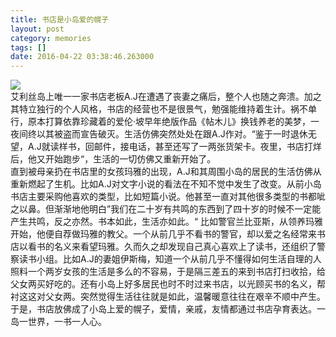 ```yaml
---
title: 书店是小岛爱的幌子
layout: post
category: memories
tags: []
date: 2016-04-22 03:38:46.263000
---
```

![]({{site.cdnurl}}/assets/yinshui/images/posts/2016/04/daoshangshudian.jpg)   
艾利丝岛上唯一一家书店老板A.J在遭遇了丧妻之痛后，整个人也随之奔溃。加之其特立独行的个人风格，书店的经营也不是很景气，勉强能维持着生计。祸不单行，原本打算依靠珍藏着的爱伦·坡早年绝版作品《帖木儿》换钱养老的美梦，一夜间终以其被盗而宣告破灭。生活仿佛突然处处在跟A.J作对。“鉴于一时退休无望，A.J就读样书，回邮件，接电话，甚至还写了一两张货架卡。夜里，书店打烊后，他又开始跑步“，生活的一切仿佛又重新开始了。   
直到被母亲扔在书店里的女孩玛雅的出现，A.J和其周围小岛的居民的生活仿佛从重新燃起了生机。比如A.J对文字小说的看法在不知不觉中发生了改变。从前小岛书店主要采购他喜欢的类型，比如短篇小说。他甚至一直对其他很多类型的书都呲之以鼻。但渐渐地他明白”我们在二十岁有共鸣的东西到了四十岁的时候不一定能产生共鸣，反之亦然。书本如此，生活亦如此。“ 比如警官兰比亚斯，从领养玛雅开始，他便自荐做玛雅的教父。一个从前几乎不看书的警官，却以爱之名经常来书店以看书的名义来看望玛雅。久而久之却发现自己真心喜欢上了读书，还组织了警察读书小组。比如A.J的妻姐伊斯梅，知道一个从前几乎不懂得如何生活自理的人照料一个两岁女孩的生活是多么的不容易，于是隔三差五的来到书店打扫收拾，给父女两买好吃的。还有小岛上好多居民也时不时过来书店，以光顾买书的名义，帮衬这这对父女两。突然觉得生活往往就是如此，温馨暖意往往在艰辛不顺中产生。  
于是，书店放佛成了小岛上爱的幌子，爱情，亲戚，友情都通过书店孕育表达。一岛一世界，一书一人心。  
